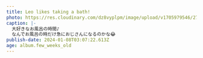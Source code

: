 ```yaml
---
title: Leo likes taking a bath!
photo: https://res.cloudinary.com/dz8vyplpm/image/upload/v1705979546/2787A29A-DAA1-4919-954E-9BD56E06DA07_nyfuia.jpg
caption: |-
  大好きなお風呂の時間♪
  なんでお風呂の時だけ急におじさんになるのかな😂
publish-date: 2024-01-08T03:07:22.613Z
age: album.few_weeks_old
---
```

